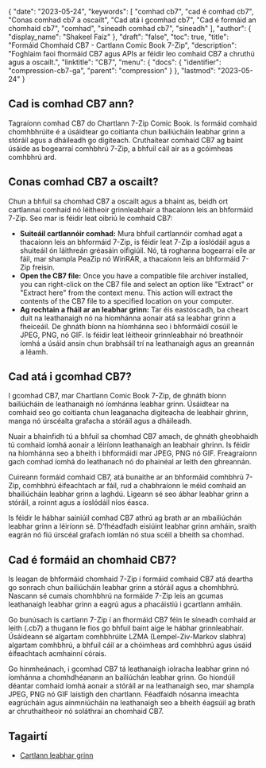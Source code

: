 {
  "date": "2023-05-24",
  "keywords": [
"comhad cb7",
"cad é comhad cb7",
"Conas comhad cb7 a oscailt",
"Cad atá i gcomhad cb7",
"Cad é formáid an chomhaid cb7",
"comhad",
"síneadh comhad cb7",
"síneadh"
],
  "author": {
    "display_name": "Shakeel Faiz"
},
  "draft": "false",
  "toc": true,
  "title": "Formáid Chomhaid CB7 - Cartlann Comic Book 7-Zip",
  "description": "Foghlaim faoi fhormáid CB7 agus APIs ar féidir leo comhaid CB7 a chruthú agus a oscailt.",
  "linktitle": "CB7",
  "menu": {
    "docs": {
      "identifier": "compression-cb7-ga",
      "parent": "compression"
}
},
  "lastmod": "2023-05-24"
}

## Cad is comhad CB7 ann?

Tagraíonn comhad CB7 do Chartlann 7-Zip Comic Book. Is formáid comhaid chomhbhrúite é a úsáidtear go coitianta chun bailiúcháin leabhar grinn a stóráil agus a dháileadh go digiteach. Cruthaítear comhaid CB7 ag baint úsáide as bogearraí comhbhrú 7-Zip, a bhfuil cáil air as a gcóimheas comhbhrú ard.

## Conas comhad CB7 a oscailt?

Chun a bhfuil sa chomhad CB7 a oscailt agus a bhaint as, beidh ort cartlannaí comhaid nó léitheoir grinnleabhair a thacaíonn leis an bhformáid 7-Zip. Seo mar is féidir leat oibriú le comhaid CB7:

- **Suiteáil cartlannóir comhad:** Mura bhfuil cartlannóir comhad agat a thacaíonn leis an bhformáid 7-Zip, is féidir leat 7-Zip a íoslódáil agus a shuiteáil ón láithreán gréasáin oifigiúil. Nó, tá roghanna bogearraí eile ar fáil, mar shampla PeaZip nó WinRAR, a thacaíonn leis an bhformáid 7-Zip freisin.
- **Open the CB7 file:** Once you have a compatible file archiver installed, you can right-click on the CB7 file and select an option like "Extract" or "Extract here" from the context menu. This action will extract the contents of the CB7 file to a specified location on your computer.
- **Ag rochtain a fháil ar an leabhar grinn:** Tar éis eastóscadh, ba cheart duit na leathanaigh nó na híomhánna aonair atá sa leabhar grinn a fheiceáil. De ghnáth bíonn na híomhánna seo i bhformáidí cosúil le JPEG, PNG, nó GIF. Is féidir leat léitheoir grinnleabhair nó breathnóir íomhá a úsáid ansin chun brabhsáil trí na leathanaigh agus an greannán a léamh.

## Cad atá i gcomhad CB7?

I gcomhad CB7, mar Chartlann Comic Book 7-Zip, de ghnáth bíonn bailiúcháin de leathanaigh nó íomhánna leabhar grinn. Úsáidtear na comhaid seo go coitianta chun leaganacha digiteacha de leabhair ghrinn, manga nó úrscéalta grafacha a stóráil agus a dháileadh.

Nuair a bhainfidh tú a bhfuil sa chomhad CB7 amach, de ghnáth gheobhaidh tú comhaid íomhá aonair a léiríonn leathanaigh an leabhair ghrinn. Is féidir na híomhánna seo a bheith i bhformáidí mar JPEG, PNG nó GIF. Freagraíonn gach comhad íomhá do leathanach nó do phainéal ar leith den ghreannán.

Cuireann formáid comhaid CB7, atá bunaithe ar an bhformáid comhbhrú 7-Zip, comhbhrú éifeachtach ar fáil, rud a chabhraíonn le méid comhaid an bhailiúcháin leabhar grinn a laghdú. Ligeann sé seo ábhar leabhar grinn a stóráil, a roinnt agus a íoslódáil níos éasca.

Is féidir le hábhar sainiúil comhad CB7 athrú ag brath ar an mbailiúchán leabhar grinn a léiríonn sé. D’fhéadfadh eisiúint leabhar grinn amháin, sraith eagrán nó fiú úrscéal grafach iomlán nó stua scéil a bheith sa chomhad.

## Cad é formáid an chomhaid CB7?

Is leagan de bhformáid chomhaid 7-Zip í formáid comhaid CB7 atá deartha go sonrach chun bailiúcháin leabhar grinn a stóráil agus a chomhbhrú. Nascann sé cumais chomhbhrú na formáide 7-Zip leis an gcumas leathanaigh leabhar grinn a eagrú agus a phacáistiú i gcartlann amháin.

Go bunúsach is cartlann 7-Zip í an fhormáid CB7 féin le síneadh comhaid ar leith (.cb7) a thugann le fios go bhfuil baint aige le hábhar grinnleabhair. Úsáideann sé algartam comhbhrúite LZMA (Lempel-Ziv-Markov slabhra) algartam comhbhrú, a bhfuil cáil ar a chóimheas ard comhbhrú agus úsáid éifeachtach acmhainní córais.

Go hinmheánach, i gcomhad CB7 tá leathanaigh iolracha leabhar grinn nó íomhánna a chomhdhéanann an bailiúchán leabhar grinn. Go hiondúil déantar comhaid íomhá aonair a stóráil ar na leathanaigh seo, mar shampla JPEG, PNG nó GIF laistigh den chartlann. Féadfaidh nósanna imeachta eagrúcháin agus ainmniúcháin na leathanaigh seo a bheith éagsúil ag brath ar chruthaitheoir nó soláthraí an chomhaid CB7.

## Tagairtí
* [Cartlann leabhar grinn]( https://en.wikipedia.org/wiki/Comic_book_archive)


